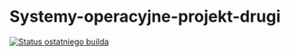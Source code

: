 # Systemy-operacyjne-projekt-drugi
[![Status ostatniego builda](https://github.com/WojciechKosierkiewicz/Systemy-operacyjne-projekt-drugi/actions/workflows/cmake-single-platform.yml/badge.svg)](https://github.com/WojciechKosierkiewicz/Systemy-operacyjne-projekt-drugi/actions/workflows/cmake-single-platform.yml)
